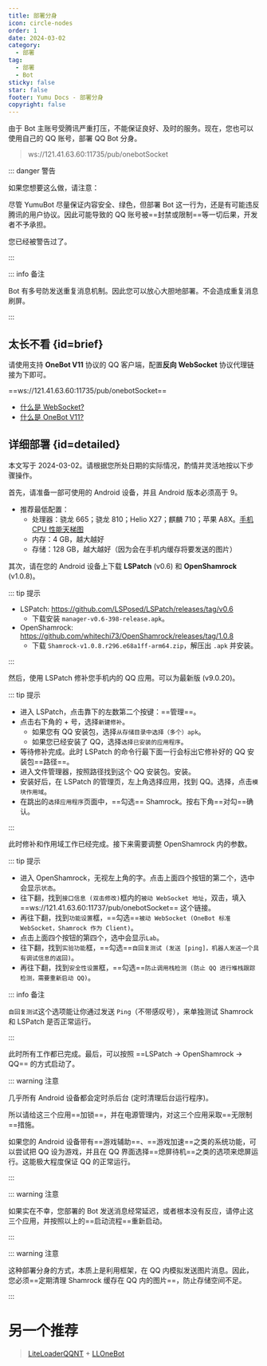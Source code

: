 ```yaml
---
title: 部署分身
icon: circle-nodes
order: 1
date: 2024-03-02
category:
  - 部署
tag:
  - 部署
  - Bot
sticky: false
star: false
footer: Yumu Docs - 部署分身
copyright: false
---
```


由于 Bot 主账号受腾讯严重打压，不能保证良好、及时的服务。现在，您也可以使用自己的 QQ 账号，部署 QQ Bot 分身。

> ws://121.41.63.60:11735/pub/onebotSocket 

::: danger 警告

如果您想要这么做，请注意：

尽管 YumuBot 尽量保证内容安全、绿色，但部署 Bot 这一行为，还是有可能违反腾讯的用户协议。因此可能导致的 QQ 账号被==封禁或限制==等一切后果，开发者不予承担。

您已经被警告过了。

:::

::: info 备注

Bot 有多号防发送重复消息机制。因此您可以放心大胆地部署。不会造成重复消息刷屏。

:::

## <HopeIcon icon="person-walking-arrow-right"/> 太长不看 {id=brief}

请使用支持 **OneBot V11** 协议的 QQ 客户端，配置**反向 WebSocket** 协议代理链接为下即可。

<HopeIcon icon="tower-cell"/> ==ws://121.41.63.60:11735/pub/onebotSocket==

- [什么是 WebSocket?](https://baike.baidu.com/item/WebSocket/1953845?fr=ge_ala)
- [什么是 OneBot V11?](https://www.bilibili.com/read/cv27795799/)

## <HopeIcon icon="people-pulling"/> 详细部署 {id=detailed}

本文写于 2024-03-02。请根据您所处日期的实际情况，酌情并灵活地按以下步骤操作。

首先，请准备一部可使用的 Android 设备，并且 Android 版本必须高于 9。

- 推荐最低配置：
  - 处理器：骁龙 665；骁龙 810；Helio X27；麒麟 710；苹果 A8X。[手机 CPU 性能天梯图](https://www.mydrivers.com/zhuanti/tianti/01/)
  - 内存：4 GB，越大越好
  - 存储：128 GB，越大越好（因为会在手机内缓存将要发送的图片）

其次，请在您的 Android 设备上下载 **LSPatch** (v0.6) 和 **OpenShamrock** (v1.0.8)。

::: tip 提示

- LSPatch: https://github.com/LSPosed/LSPatch/releases/tag/v0.6 
  - 下载安装 `manager-v0.6-398-release.apk`。
- OpenShamrock: https://github.com/whitechi73/OpenShamrock/releases/tag/1.0.8 
  - 下载 `Shamrock-v1.0.8.r296.e68a1ff-arm64.zip`，解压出 `.apk` 并安装。

:::

然后，使用 LSPatch 修补您手机内的 QQ 应用。可以为最新版 (v9.0.20)。

::: tip 提示

* 进入 LSPatch，点击靠下的左数第二个按键：==管理==。
* 点击右下角的 + 号，选择`新建修补`。
  * 如果您有 QQ 安装包，选择`从存储目录中选择（多个）apk`。
  * 如果您已经安装了 QQ，选择`选择已安装的应用程序`。
* 等待修补完成。此时 LSPatch 的命令行最下面一行会标出它修补好的 QQ 安装包==路径==。
* 进入文件管理器，按照路径找到这个 QQ 安装包。安装。
* 安装好后，在 LSPatch 的管理页，左上角选择应用，找到 QQ。选择，点击`模块作用域`。
* 在跳出的`选择应用程序`页面中，==勾选== Shamrock。按右下角==对勾==确认。

:::

此时修补和作用域工作已经完成。接下来需要调整 OpenShamrock 内的参数。

::: tip 提示

* 进入 OpenShamrock，无视左上角的字。点击上面四个按钮的第二个，选中会显示`状态`。
* 往下翻，找到`接口信息 (双击修改)`框内的`被动 WebSocket 地址`，双击，填入 ==ws://121.41.63.60:11737/pub/onebotSocket== 这个链接。
* 再往下翻，找到`功能设置`框，==勾选==`被动 WebSocket (OneBot 标准 WebSocket，Shamrock 作为 Client)`。
* 点击上面四个按钮的第四个，选中会显示`Lab`。
* 往下翻，找到`实验功能`框，==勾选==`自回复测试 (发送 [ping]，机器人发送一个具有调试信息的返回)`。
* 再往下翻，找到`安全性设置`框，==勾选==`防止调用栈检测 (防止 QQ 进行堆栈跟踪检测，需要重新启动 QQ)`。

::: info 备注

`自回复测试`这个选项能让你通过发送 `Ping`（不带感叹号），来单独测试 Shamrock 和 LSPatch 是否正常运行。

:::

此时所有工作都已完成。最后，可以按照 ==LSPatch -> OpenShamrock -> QQ== 的方式启动了。

::: warning 注意

几乎所有 Android 设备都会定时杀后台 (定时清理后台运行程序)。

所以请给这三个应用==加锁==，并在电源管理内，对这三个应用采取==无限制==措施。

如果您的 Android 设备带有==游戏辅助==、==游戏加速==之类的系统功能，可以尝试把 QQ 设为游戏，并且在 QQ 界面选择==熄屏待机==之类的选项来熄屏运行。这能极大程度保证 QQ 的正常运行。

:::

::: warning 注意

如果实在不幸，您部署的 Bot 发送消息经常延迟，或者根本没有反应，请停止这三个应用，并按照以上的==启动流程==重新启动。

:::

::: warning 注意

这种部署分身的方式，本质上是利用框架，在 QQ 内模拟发送图片消息。因此，您必须==定期清理 Shamrock 缓存在 QQ 内的图片==，防止存储空间不足。

:::

# 另一个推荐 

> [LiteLoaderQQNT](https://liteloaderqqnt.github.io/) + [LLOneBot](https://github.com/LLOneBot/LLOneBot)